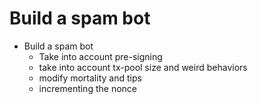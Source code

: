 # Build a spam bot

* Build a spam bot
	* Take into account pre-signing
	* take into account tx-pool size and weird behaviors
	* modify mortality and tips
	* incrementing the nonce